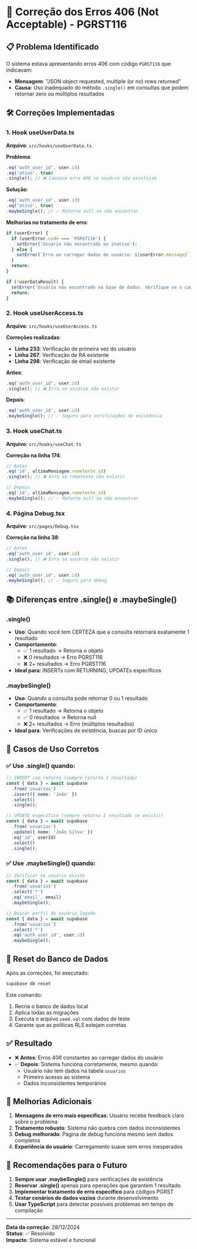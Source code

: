 # 🔧 Correção dos Erros 406 (Not Acceptable) - PGRST116

## 📋 Problema Identificado

O sistema estava apresentando erros 406 com código `PGRST116` que indicavam:
- **Mensagem**: "JSON object requested, multiple (or no) rows returned"
- **Causa**: Uso inadequado do método `.single()` em consultas que podem retornar zero ou múltiplos resultados

## 🛠️ Correções Implementadas

### 1. Hook useUserData.ts
**Arquivo**: `src/hooks/useUserData.ts`

**Problema**: 
```typescript
.eq('auth_user_id', user.id)
.eq('ativo', true)
.single(); // ❌ Causava erro 406 se usuário não existisse
```

**Solução**:
```typescript
.eq('auth_user_id', user.id)
.eq('ativo', true)
.maybeSingle(); // ✅ Retorna null se não encontrar
```

**Melhorias no tratamento de erro**:
```typescript
if (userError) {
  if (userError.code === 'PGRST116') {
    setError('Usuário não encontrado ou inativo');
  } else {
    setError(`Erro ao carregar dados do usuário: ${userError.message}`);
  }
  return;
}

if (!userDataResult) {
  setError('Usuário não encontrado na base de dados. Verifique se o cadastro foi concluído.');
  return;
}
```

### 2. Hook useUserAccess.ts
**Arquivo**: `src/hooks/useUserAccess.ts`

**Correções realizadas**:
- **Linha 233**: Verificação de primeira vez do usuário
- **Linha 267**: Verificação de RA existente
- **Linha 298**: Verificação de email existente

**Antes**:
```typescript
.eq('auth_user_id', user.id)
.single(); // ❌ Erro se usuário não existir
```

**Depois**:
```typescript
.eq('auth_user_id', user.id)
.maybeSingle(); // ✅ Seguro para verificações de existência
```

### 3. Hook useChat.ts
**Arquivo**: `src/hooks/useChat.ts`

**Correção na linha 174**:
```typescript
// Antes
.eq('id', ultimaMensagem.remetente_id)
.single(); // ❌ Erro se remetente não existir

// Depois
.eq('id', ultimaMensagem.remetente_id)
.maybeSingle(); // ✅ Retorna null se não encontrar
```

### 4. Página Debug.tsx
**Arquivo**: `src/pages/Debug.tsx`

**Correção na linha 38**:
```typescript
// Antes
.eq('auth_user_id', user.id)
.single(); // ❌ Erro se usuário não existir

// Depois
.eq('auth_user_id', user.id)
.maybeSingle(); // ✅ Seguro para debug
```

## 📚 Diferenças entre .single() e .maybeSingle()

### .single()
- **Uso**: Quando você tem CERTEZA que a consulta retornará exatamente 1 resultado
- **Comportamento**: 
  - ✅ 1 resultado → Retorna o objeto
  - ❌ 0 resultados → Erro PGRST116
  - ❌ 2+ resultados → Erro PGRST116
- **Ideal para**: INSERTs com RETURNING, UPDATEs específicos

### .maybeSingle()
- **Uso**: Quando a consulta pode retornar 0 ou 1 resultado
- **Comportamento**:
  - ✅ 1 resultado → Retorna o objeto
  - ✅ 0 resultados → Retorna null
  - ❌ 2+ resultados → Erro (múltiplos resultados)
- **Ideal para**: Verificações de existência, buscas por ID único

## 🎯 Casos de Uso Corretos

### ✅ Use .single() quando:
```typescript
// INSERT com retorno (sempre retorna 1 resultado)
const { data } = await supabase
  .from('usuarios')
  .insert({ nome: 'João' })
  .select()
  .single();

// UPDATE específico (sempre retorna 1 resultado se existir)
const { data } = await supabase
  .from('usuarios')
  .update({ nome: 'João Silva' })
  .eq('id', userId)
  .select()
  .single();
```

### ✅ Use .maybeSingle() quando:
```typescript
// Verificar se usuário existe
const { data } = await supabase
  .from('usuarios')
  .select('*')
  .eq('email', email)
  .maybeSingle();

// Buscar perfil do usuário logado
const { data } = await supabase
  .from('usuarios')
  .select('*')
  .eq('auth_user_id', user.id)
  .maybeSingle();
```

## 🔄 Reset do Banco de Dados

Após as correções, foi executado:
```bash
supabase db reset
```

Este comando:
1. Recria o banco de dados local
2. Aplica todas as migrações
3. Executa o arquivo `seed.sql` com dados de teste
4. Garante que as políticas RLS estejam corretas

## ✅ Resultado

- ❌ **Antes**: Erros 406 constantes ao carregar dados do usuário
- ✅ **Depois**: Sistema funciona corretamente, mesmo quando:
  - Usuário não tem dados na tabela `usuarios`
  - Primeiro acesso ao sistema
  - Dados inconsistentes temporários

## 🚀 Melhorias Adicionais

1. **Mensagens de erro mais específicas**: Usuário recebe feedback claro sobre o problema
2. **Tratamento robusto**: Sistema não quebra com dados inconsistentes
3. **Debug melhorado**: Página de debug funciona mesmo sem dados completos
4. **Experiência do usuário**: Carregamento suave sem erros inesperados

## 📝 Recomendações para o Futuro

1. **Sempre usar .maybeSingle()** para verificações de existência
2. **Reservar .single()** apenas para operações que garantem 1 resultado
3. **Implementar tratamento de erro específico** para códigos PGRST
4. **Testar cenários de dados vazios** durante desenvolvimento
5. **Usar TypeScript** para detectar possíveis problemas em tempo de compilação

---

**Data da correção**: 28/12/2024  
**Status**: ✅ Resolvido  
**Impacto**: Sistema estável e funcional